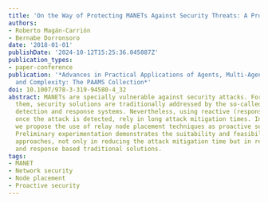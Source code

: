 ```yaml
---
title: 'On the Way of Protecting MANETs Against Security Threats: A Proactive Approach'
authors:
- Roberto Magán-Carrión
- Bernabe Dorronsoro
date: '2018-01-01'
publishDate: '2024-10-12T15:25:36.045087Z'
publication_types:
- paper-conference
publication: '*Advances in Practical Applications of Agents, Multi-Agent Systems,
  and Complexity: The PAAMS Collection*'
doi: 10.1007/978-3-319-94580-4_32
abstract: MANETs are specially vulnerable against security attacks. For protecting
  them, security solutions are traditionally addressed by the so-called intrusion
  detection and response systems. Nevertheless, using reactive (response) solutions,
  once the attack is detected, rely in long attack mitigation times. In this work,
  we propose the use of relay node placement techniques as proactive security solutions.
  Preliminary experimentation demonstrates the suitability and feasibility of such
  approaches, not only in reducing the attack mitigation time but in replacing detection
  and response based traditional solutions.
tags:
- MANET
- Network security
- Node placement
- Proactive security
---
```


